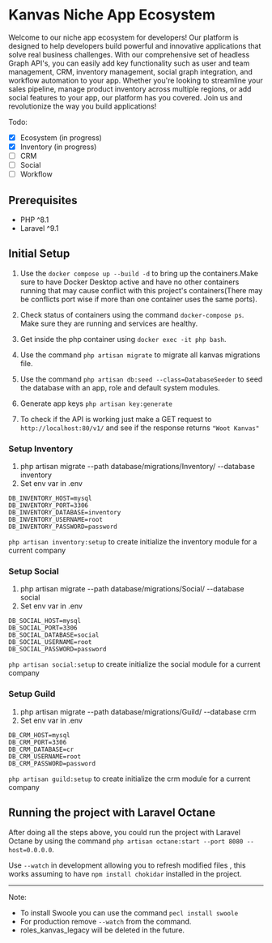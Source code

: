 # Kanvas Niche App Ecosystem

Welcome to our niche app ecosystem for developers! Our platform is designed to help developers build powerful and innovative applications that solve real business challenges. With our comprehensive set of headless Graph API's, you can easily add key functionality such as user and team management, CRM, inventory management, social graph integration, and workflow automation to your app. Whether you're looking to streamline your sales pipeline, manage product inventory across multiple regions, or add social features to your app, our platform has you covered. Join us and revolutionize the way you build applications!


Todo:
- [x] Ecosystem (in progress)
- [x] Inventory (in progress)
- [ ] CRM
- [ ] Social
- [ ] Workflow

## Prerequisites

- PHP ^8.1
- Laravel ^9.1

## Initial Setup

1. Use the ``docker compose up --build -d`` to bring up the containers.Make sure to have Docker Desktop active and have no other containers running that may cause conflict with this project's containers(There may be conflicts port wise if more than one container uses the same ports).

2. Check status of containers using the command ```docker-compose ps```. Make sure they are running and services are healthy.

3. Get inside the php container using ```docker exec -it php bash```.

4. Use the command ```php artisan migrate``` to migrate all kanvas migrations file.

5. Use the command ```php artisan db:seed --class=DatabaseSeeder```  to seed the database with an app, role and default system modules.

6. Generate app keys `php artisan key:generate` 

7. To check if the API is working just make a GET request to  ```http://localhost:80/v1/``` and see if the response returns ```"Woot Kanvas"```

### Setup Inventory
1. php artisan migrate --path database/migrations/Inventory/ --database inventory
2. Set env var in .env
```
DB_INVENTORY_HOST=mysql
DB_INVENTORY_PORT=3306
DB_INVENTORY_DATABASE=inventory
DB_INVENTORY_USERNAME=root
DB_INVENTORY_PASSWORD=password
```

`php artisan inventory:setup` to create initialize the inventory module for a current company

### Setup Social
1. php artisan migrate --path database/migrations/Social/ --database social
2. Set env var in .env
```
DB_SOCIAL_HOST=mysql
DB_SOCIAL_PORT=3306
DB_SOCIAL_DATABASE=social
DB_SOCIAL_USERNAME=root
DB_SOCIAL_PASSWORD=password
```

`php artisan social:setup` to create initialize the social module for a current company

### Setup Guild
1. php artisan migrate --path database/migrations/Guild/ --database crm
2. Set env var in .env
```
DB_CRM_HOST=mysql
DB_CRM_PORT=3306
DB_CRM_DATABASE=cr
DB_CRM_USERNAME=root
DB_CRM_PASSWORD=password
```

`php artisan guild:setup` to create initialize the crm module for a current company

## Running the project with Laravel Octane

After doing all the steps above, you could run the project with Laravel Octane by using the command ```php artisan octane:start --port 8080 --host=0.0.0.0```. 

Use `--watch` in development allowing you to refresh modified files , this works assuming to have `npm install chokidar` installed in the project.
****
Note: 
- To install Swoole you can use the command ```pecl install swoole``` 
- For production remove `--watch` from the command.
- roles_kanvas_legacy will be deleted in the future.
